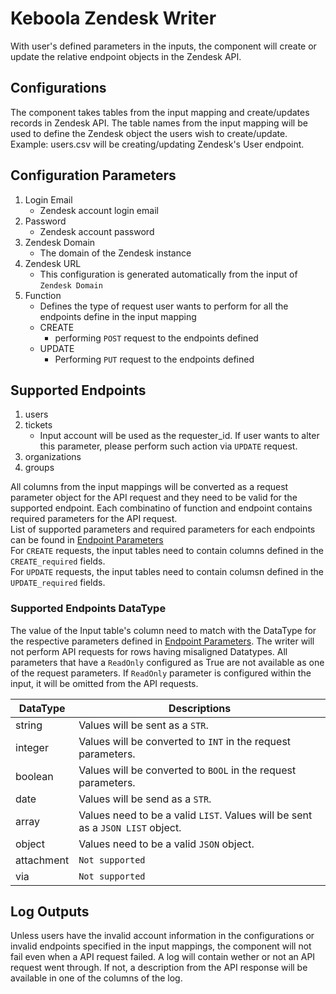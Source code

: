 # Keboola Zendesk Writer

With user's defined parameters in the inputs, the component will create or update the relative endpoint objects in the Zendesk API. 

## Configurations
The component takes tables from the input mapping and create/updates records in Zendesk API. The table names from the input mapping will be used to define the Zendesk object the users wish to create/update. Example: users.csv will be creating/updating Zendesk's User endpoint. 

## Configuration Parameters
1. Login Email
    - Zendesk account login email
2. Password
    - Zendesk account password
3. Zendesk Domain
    - The domain of the Zendesk instance
4. Zendesk URL
    - This configuration is generated automatically from the input of `Zendesk Domain`
5. Function
    - Defines the type of request user wants to perform for all the endpoints define in the input mapping
    - CREATE
        - performing `POST` request to the endpoints defined
    - UPDATE
        - Performing `PUT` request to the endpoints defined

## Supported Endpoints
1. users
2. tickets
    - Input account will be used as the requester_id. If user wants to alter this parameter, please perform such action via `UPDATE` request.
3. organizations
4. groups

All columns from the input mappings will be converted as a request parameter object for the API request and they need to be valid for the supported endpoint. Each combinatino of function and endpoint contains required parameters for the API request. <br>
List of supported parameters and required parameters for each endpoints can be found in [Endpoint Parameters](https://bitbucket.org/kds_consulting_team/kds-team.wr-zendesk/src/master/docs/endpoint_parameters.md) <br>
For `CREATE` requests, the input tables need to contain columns defined in the `CREATE_required` fields. <br>
For `UPDATE` requests, the input tables need to contain columsn defined in the `UPDATE_required` fields.

### Supported Endpoints DataType
The value of the Input table's column need to match with the DataType for the respective parameters defined in [Endpoint Parameters](https://bitbucket.org/kds_consulting_team/kds-team.wr-zendesk/src/master/docs/endpoint_parameters.md). The writer will not perform API requests for rows having misaligned Datatypes. All parameters that have a `ReadOnly` configured as True are not available as one of the request parameters. If `ReadOnly` parameter is configured within the input, it will be omitted from the API requests.

| DataType | Descriptions |
|-|-|
| string | Values will be sent as a `STR`. |
| integer | Values will be converted to `INT` in the request parameters. |
| boolean | Values will be converted to `BOOL`  in the request parameters. |
| date | Values will be send as a `STR`.|
| array | Values need to be a valid `LIST`. Values will be sent as a `JSON LIST` object. |
| object | Values need to be a valid `JSON` object. |
| attachment | `Not supported` |
| via | `Not supported` |

## Log Outputs
Unless users have the invalid account information in the configurations or invalid endpoints specified in the input mappings, the component will not fail even when a API request failed. 
A log will contain wether or not an API request went through. If not, a description from the API response will be available in one of the columns of the log. 
